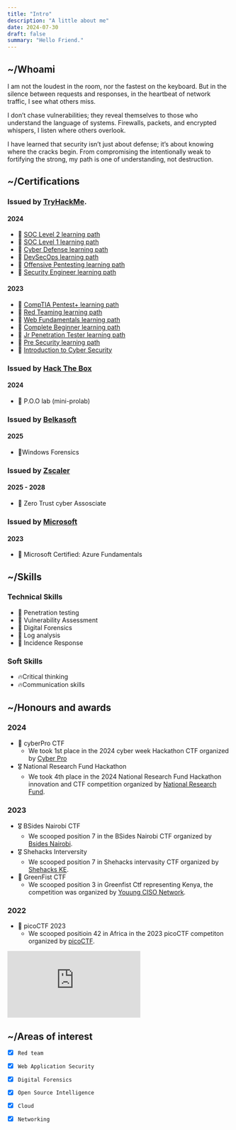 ```yaml
---
title: "Intro"
description: "A little about me"
date: 2024-07-30
draft: false
summary: "Hello Friend."
---
```


## ~/Whoami 

I am not the loudest in the room, nor the fastest on the keyboard. But in the silence between requests and responses, in the heartbeat of network traffic, I see what others miss. 

I don’t chase vulnerabilities; they reveal themselves to those who understand the language of systems. Firewalls, packets, and encrypted whispers, I listen where others overlook.

I have learned that security isn’t just about defense; it’s about knowing where the cracks begin. From compromising the intentionally weak to fortifying the strong, my path is one of understanding, not destruction.

## ~/Certifications

### Issued by [TryHackMe](https://www.linkedin.com/company/tryhackme/).

#### 2024
- 🎯 [SOC Level 2 learning path](https://tryhackme-certificates.s3-eu-west-1.amazonaws.com/THM-U35L1RUJLA.pdf)
- 🎯 [SOC Level 1 learning path](https://tryhackme-certificates.s3-eu-west-1.amazonaws.com/THM-RVDALP8HYF.pdf)
- 🎯 [Cyber Defense learning path](https://tryhackme-certificates.s3-eu-west-1.amazonaws.com/THM-S4JTX2A79Y.pdf)
- 🎯 [DevSecOps learning path](https://tryhackme-certificates.s3-eu-west-1.amazonaws.com/THM-D2HTPTRU9X.pdf)
- 🎯 [Offensive Pentesting learning path](https://tryhackme-certificates.s3-eu-west-1.amazonaws.com/THM-KPPWA0FKJ2.pdf)
- 🎯 [Security Engineer learning path](https://tryhackme-certificates.s3-eu-west-1.amazonaws.com/THM-VYP8BL2ZCM.pdf)
  
#### 2023
- 🎯 [CompTIA Pentest+ learning path](https://tryhackme-certificates.s3-eu-west-1.amazonaws.com/THM-RVEJRNCOBD.pdf)
- 🎯 [Red Teaming learning path](https://tryhackme-certificates.s3-eu-west-1.amazonaws.com/THM-4PHM5CCLAR.pdf)
- 🎯 [Web Fundamentals learning path](https://tryhackme-certificates.s3-eu-west-1.amazonaws.com/THM-X0HXACESXI.pdf)
- 🎯 [Complete Beginner learning path](https://tryhackme-certificates.s3-eu-west-1.amazonaws.com/THM-6SEYXMOJ3V.pdf)
- 🎯 [Jr Penetration Tester learning path](https://tryhackme-certificates.s3-eu-west-1.amazonaws.com/THM-KFTPTFNWV0.pdf)
- 🎯 [Pre Security learning path](https://tryhackme-certificates.s3-eu-west-1.amazonaws.com/THM-N7W7SUQXIM.pdf)
- 🎯 [Introduction to Cyber Security](https://tryhackme-certificates.s3-eu-west-1.amazonaws.com/THM-F3M6ET3BRK.pdf)

### Issued by [Hack The Box](https://www.linkedin.com/company/hackthebox/)
#### 2024
- 🎯 P.O.O lab (mini-prolab)

### Issued by [Belkasoft](https://www.linkedin.com/company/belkasoft/)
#### 2025
- 🎯Windows Forensics

### Issued by [Zscaler](https://www.linkedin.com/company/zscaler/)
#### 2025 - 2028
- 🎯 Zero Trust cyber Assosciate

### Issued by [Microsoft](https://www.linkedin.com/company/microsoft/)
#### 2023
- 🎯 Microsoft Certified: Azure Fundamentals

## ~/Skills
### Technical Skills
- 🎯 Penetration testing
- 🎯 Vulnerability Assessment
- 🎯 Digital Forensics
- 🎯 Log analysis
- 🎯 Incidence Response

### Soft Skills
- 🔥Critical thinking
- 🔥Communication skills 


## ~/Honours and awards

### 2024
- 🥇 cyberPro CTF 
     - We took 1st place in the 2024 cyber week Hackathon CTF organized by [Cyber Pro](https://www.linkedin.com/company/cyberpro-company/)
- 🎖 National Research Fund Hackathon
     - We took 4th place in the 2024 National Research Fund Hackathon innovation and CTF competition organized by [National Research Fund](https://www.linkedin.com/company/national-research-fund-kenya/).
### 2023
* 🎖 BSides Nairobi CTF
     - We scooped position 7 in the BSides Nairobi CTF organized by [Bsides Nairobi](https://www.linkedin.com/company/bsidesnairobi/).
* 🎖 Shehacks Interversity
     - We scooped position 7 in Shehacks intervasity CTF organized by [Shehacks KE](https://www.linkedin.com/company/shehacks-ke/).
* 🥉 GreenFist CTF
     - We scooped position 3 in Greenfist Ctf representing Kenya, the competition was organized by [Youung CISO Network](https://www.linkedin.com/company/young-ciso-network/).
### 2022
* 🏅 picoCTF 2023
    - We scooped positioin 42 in Africa in the 2023 picoCTF competiton organized by [picoCTF](https://www.linkedin.com/company/picoctf/).

<iframe src="https://tryhackme.com/api/v2/badges/public-profile?userPublicId=1353127" style='border:none;'></iframe> 
 

## ~/Areas of interest

  * [x] `Red team`
  * [x] `Web Application Security`
  * [x] `Digital Forensics`
  * [x] `Open Source Intelligence`
  * [x] `Cloud`
  * [x] `Networking`
  



